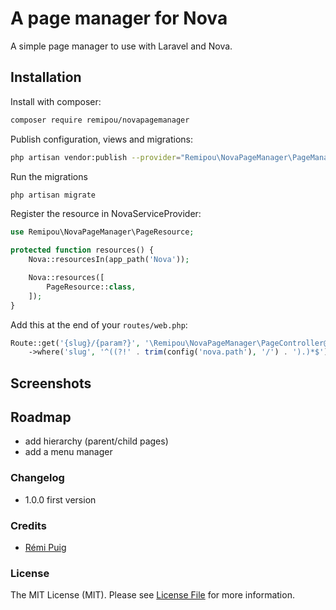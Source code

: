 # A page manager for Nova
A simple page manager to use with Laravel and Nova. 

## Installation
Install with composer:
```bash
composer require remipou/novapagemanager
```

Publish configuration, views and migrations:
```bash
php artisan vendor:publish --provider="Remipou\NovaPageManager\PageManagerServiceProvider"
```

Run the migrations
```bash
php artisan migrate
```

Register the resource in NovaServiceProvider:
```php
use Remipou\NovaPageManager\PageResource;

protected function resources() {
    Nova::resourcesIn(app_path('Nova'));

    Nova::resources([
        PageResource::class,
    ]);
}
```

Add this at the end of your `routes/web.php`:
```php
Route::get('{slug}/{param?}', '\Remipou\NovaPageManager\PageController@page')
	->where('slug', '^((?!' . trim(config('nova.path'), '/') . ').)*$');
```

## Screenshots


## Roadmap
- add hierarchy (parent/child pages)
- add a menu manager

### Changelog
- 1.0.0 first version

### Credits
- [Rémi Puig](https://github.com/remipou)

### License
The MIT License (MIT). Please see [License File](LICENSE.md) for more information.

